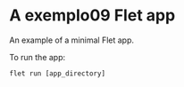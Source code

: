 # A exemplo09 Flet app

An example of a minimal Flet app.

To run the app:

```
flet run [app_directory]
```